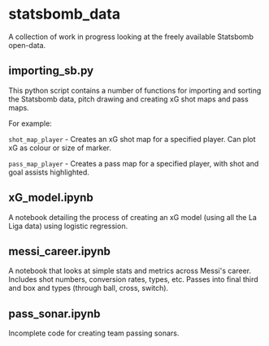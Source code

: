 # statsbomb_data

A collection of work in progress looking at the freely available Statsbomb open-data.

## importing_sb.py

This python script contains a number of functions for importing and sorting the Statsbomb data, pitch drawing and 
creating xG shot maps and pass maps.

For example:

`shot_map_player` - Creates an xG shot map for a specified player. Can plot xG as colour or size of marker.

`pass_map_player` - Creates a pass map for a specified player, with shot and goal assists highlighted.

## xG_model.ipynb

A notebook detailing the process of creating an xG model (using all the La Liga data) using logistic regression.

## messi_career.ipynb

A notebook that looks at simple stats and metrics across Messi's career. Includes shot numbers, conversion rates, types, etc. 
Passes into final third and box and types (through ball, cross, switch).

## pass_sonar.ipynb

Incomplete code for creating team passing sonars.
